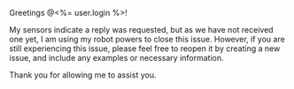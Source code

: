Greetings @<%= user.login %>!

My sensors indicate a reply was requested, but as we have not received one yet, I am using my robot powers to close this issue. However, if you are still experiencing this issue, please feel free to reopen it by creating a new issue, and include any examples or necessary information.

Thank you for allowing me to assist you.
